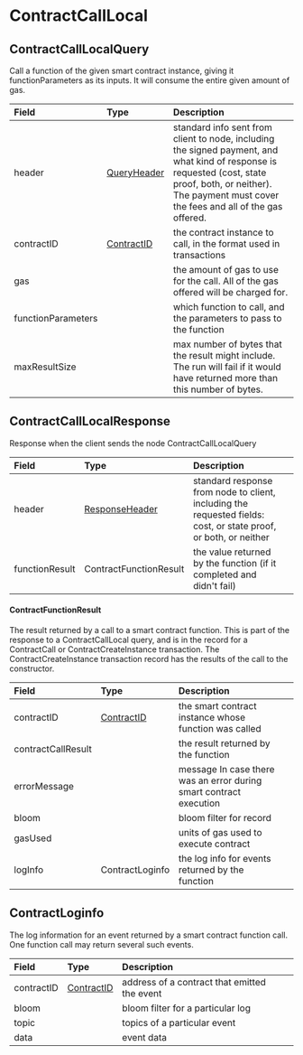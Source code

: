 # ContractCallLocal

## **ContractCallLocalQuery**

Call a function of the given smart contract instance, giving it functionParameters as its inputs. It will consume the entire given amount of gas.

| Field | Type | Description |
| :--- | :--- | :--- |
| header | [QueryHeader](../miscellaneous/queryheader.md) | standard info sent from client to node, including the signed payment, and what kind of response is requested \(cost, state proof, both, or neither\). The payment must cover the fees and all of the gas offered. |
| contractID | [ContractID](../basic-types/contractid.md) | the contract instance to call, in the format used in transactions |
| gas |  | the amount of gas to use for the call. All of the gas offered will be charged for. |
| functionParameters |  | which function to call, and the parameters to pass to the function |
| maxResultSize |  | max number of bytes that the result might include. The run will fail if it would have returned more than this number of bytes. |

## ContractCallLocalResponse

Response when the client sends the node ContractCallLocalQuery

| Field | Type | Description |  |
| :--- | :--- | :--- | :--- |
| header | [ResponseHeader](../miscellaneous/responseheader.md#responseheader) | standard response from node to client, including the requested fields: cost, or state proof, or both, or neither |  |
| functionResult | ContractFunctionResult | the value returned by the function \(if it completed and didn't fail\) |  |

#### ContractFunctionResult

The result returned by a call to a smart contract function. This is part of the response to a ContractCallLocal query, and is in the record for a ContractCall or ContractCreateInstance transaction. The ContractCreateInstance transaction record has the results of the call to the constructor.

| Field | Type | Description |  |
| :--- | :--- | :--- | :--- |
| contractID | [ContractID](../basic-types/contractid.md) | the smart contract instance whose function was called |  |
| contractCallResult |  | the result returned by the function |  |
| errorMessage |  | message In case there was an error during smart contract execution |  |
| bloom |  | bloom filter for record |  |
| gasUsed |  | units of gas used to execute contract |  |
| logInfo | ContractLoginfo | the log info for events returned by the function |  |

## ContractLoginfo

The log information for an event returned by a smart contract function call. One function call may return several such events.

| Field | Type | Description |  |
| :--- | :--- | :--- | :--- |
| contractID | [ContractID](../basic-types/contractid.md) | address of a contract that emitted the event |  |
| bloom |  | bloom filter for a particular log |  |
| topic |  | topics of a particular event |  |
| data |  | event data |  |

